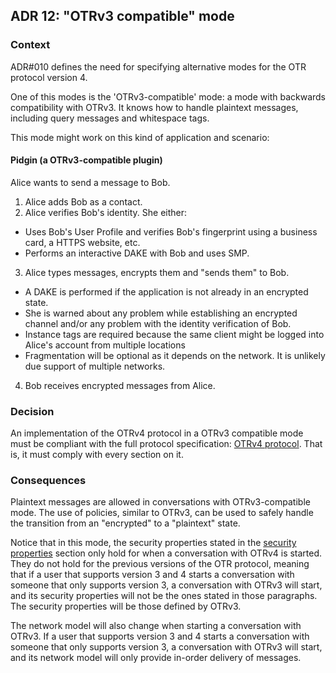 ## ADR 12: "OTRv3 compatible" mode

### Context

ADR#010 defines the need for specifying alternative modes for the OTR protocol
version 4.

One of this modes is the 'OTRv3-compatible' mode: a mode with backwards
compatibility with OTRv3. It knows how to handle plaintext messages, including
query messages and whitespace tags.

This mode might work on this kind of application and scenario:

#### Pidgin (a OTRv3-compatible plugin)

Alice wants to send a message to Bob.

1. Alice adds Bob as a contact.
2. Alice verifies Bob's identity. She either:
  * Uses Bob's User Profile and verifies Bob's fingerprint using a business
    card, a HTTPS website, etc.
  * Performs an interactive DAKE with Bob and uses SMP.
3. Alice types messages, encrypts them and "sends them" to Bob.
  * A DAKE is performed if the application is not already in an encrypted state.
  * She is warned about any problem while establishing an encrypted channel
    and/or any problem with the identity verification of Bob.
  * Instance tags are required because the same client might be logged into
    Alice's account from multiple locations
  * Fragmentation will be optional as it depends on the network. It is
    unlikely due support of multiple networks.
4. Bob receives encrypted messages from Alice.

### Decision

An implementation of the OTRv4 protocol in a OTRv3 compatible mode must be
compliant with the full protocol specification:
[OTRv4 protocol](../otrv4.md#table-of-contents). That
is, it must comply with every section on it.

### Consequences

Plaintext messages are allowed in conversations with OTRv3-compatible mode.
The use of policies, similar to OTRv3, can be used to safely handle the
transition from an "encrypted" to a "plaintext" state.

Notice that in this mode, the security properties stated in the
[security properties](../otrv4.md#security-properties) section only hold for
when a conversation with OTRv4 is started. They do not hold for the previous
versions of the OTR protocol, meaning that if a user that supports version 3 and
4 starts a conversation with someone that only supports version 3, a
conversation with OTRv3 will start, and its security properties will not be the
ones stated in those paragraphs. The security properties will be those defined
by OTRv3.

The network model will also change when starting a conversation with OTRv3. If a
user that supports version 3 and 4 starts a conversation with someone that
only supports version 3, a conversation with OTRv3 will start, and its network
model will only provide in-order delivery of messages.
